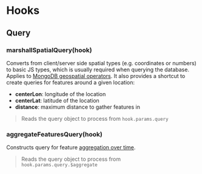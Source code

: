 # Hooks

## Query

### marshallSpatialQuery(hook)

Converts from client/server side spatial types (e.g. coordinates or numbers) to basic JS types, which is usually required when querying the database. Applies to [MongoDB geospatial operators](https://docs.mongodb.com/manual/reference/operator/query-geospatial/). It also provides a shortcut to create queries for features around a given location:
* **centerLon**: longitude of the location
* **centerLat**: latitude of the location
* **distance**: maximum distance to gather features in

> Reads the query object to process from `hook.params.query`

### aggregateFeaturesQuery(hook)

Constructs query for feature [aggregation over time](./services.md#time-based-feature-aggregation).

> Reads the query object to process from `hook.params.query.$aggregate`

